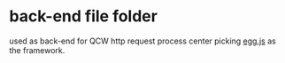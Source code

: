 # back-end file folder

used as back-end for QCW
http request process center
picking [egg.js](https://eggjs.org/zh-cn) as the framework.